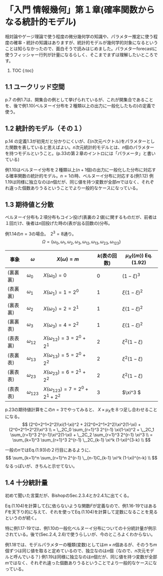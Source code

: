 # 「入門 情報幾何」第１章(確率関数からなる統計的モデル)

相対論やゲージ理論で使う程度の微分幾何学の知識や、パラメター推定に使う程度の確率・統計の知識はありますが、統計的モデルが幾何学的対象になるということは知らなかったので、面白そうで読みはじめました。パラメターforecastに使うフィッシャー行列が計量になるらしく、そこまでまずは理解したいところです。

1. TOC
{:toc}

## 1.1 ユークリッド空間

p.7 の例1.7は、開集合の例として挙げられているが、これが開集合であることを、後で例1.10(ベルヌーイ分布を２種類以上の出力に一般化したもの)の定義で使う。

## 1.2 統計的モデル（その１）

p.14 の定義1.3が初見だと分かりにくいが、$\xi$($n$次元ベクトル)をパラメターとした関数を表していると思えばよい。$n$次元統計的モデルとは、$n$個のパラメターを持つモデルということ。(p.33の第２章のイントロには「パラメータ」と書いている)

例1.10はベルヌーイ分布を２種類以上($n+1$個)の出力に一般化した分布に対応する確率関数の統計的モデル。$n=1$の時、ベルヌーイ分布に対応する(例1.12)
例1.19は同様に独立なのは$n$個だが、同じ値を持つ変数が全部$m$ではなく、それぞれ違った個数ありうるということでより一般的なケースになっている。



## 1.3 期待値と分散

ベルヌーイ分布も２項分布もコイン投げ(表裏の２値)に関するものだが、前者は１回だけ、後者は$n$回投げた時の(表が出る回数の)分布。

例1.14の$n=3$の場合。　$2^3=8$通り。
$$ \Omega = \{\omega_0, \omega_1, \omega_2, \omega_3, \omega_{12}, \omega_{13}, \omega_{23}, \omega_{123} \}$$

| 事象| $\omega$ | $X(\omega)=m$ | $k$(表の回数) | $\mu_X(\{ m\})$ Eq.(1.92) | 
|-|-|-|-|-|
|(裏裏裏)| $\omega_0$ | $X(\omega_0)=0$ | 0 |  $(1-\xi)^3$ |
|(表裏裏)| $\omega_1$ | $X(\omega_1)=1 = 2^0$ | 1 | $\xi(1-\xi)^2$ |
|(裏表裏)| $\omega_2$ | $X(\omega_2)=2 = 2^1$ | 1 | $\xi(1-\xi)^2$ |
|(裏裏表)| $\omega_3$ | $X(\omega_3)=4 = 2^2$ | 1 | $\xi(1-\xi)^2$ |
|(表表裏)| $\omega_{12}$ | $X(\omega_{12})=3 = 2^0+2^1$ | 2 | $\xi^2(1-\xi)$ |
|(表裏表)| $\omega_{13}$ | $X(\omega_{13})=5 = 2^0+2^2$ | 2 | $\xi^2(1-\xi)$ |
|(裏表表)| $\omega_{23}$ | $X(\omega_{23})=6 = 2^1+2^2$ | 2 | $\xi^2(1-\xi)$ |
|(表表表)| $\omega_{123}$ | $X(\omega_{123})=7 = 2^0+2^1+2^2$ | 3 | $\xi^3 $ |

p.23の期待値計算をこの$n=3$でやってみると、 $X \times \mu_X$を８つ足し合わせることになる。
$$ 
(2^0+2^1+2^2)\xi(1-\xi)^2 + 2(2^0+2^1+2^2)\xi^2(1-\xi) + (2^0+2^1+2^2)\xi^3 \\
= \,_2C_0 \sum_{r=1}^3 2^{r-1} \xi(1-\xi)^2 + \,_2C_1 \sum_{r=1}^3 2^{r-1}\xi^2(1-\xi) + \,_2C_2 \sum_{r=1}^3 2^{r-1} \xi^3 \\
= \sum_{k=1}^3 \sum_{r=1}^3 2^{r-1} \,_2C_{k-1}  \xi^k (1-\xi)^{3-k}  \\
$$

一般の$n$ではEq.(1.93)の２行目にあるように、
$$ 
 \sum_{k=1}^n \sum_{r=1}^n 2^{r-1} \,_{n-1}C_{k-1}  \xi^k (1-\xi)^{n-k}  \\
$$
なるっぽいが、きちんと示せてない。

## 1.4 十分統計量

初めて聞いた言葉だが、BishopのSec.2.3.4とか2.4.1に出てくる。

Eq.(1.104)を計算して$\xi$に依らないような関数$F$が定義なので、例1.16-19ではある$F$を天下り的に与えて、それを使ってEq.(1.104)を計算して定数になることを見るというのが続く。

特に例1.17-19では、例1.10の一般化ベルヌーイ分布についての十分統計量が例示されている。後で(Sec.2.4, 2.6)で使うらしいが、今のところよくわからない。

例1.18では、モデルパラメターの種類(変数)としては$m \times n$個あるが、そのうち$m$個ずつは同じ値を取ると定めているので、独立なのは$n$個（なので、$n$次元モデルと呼んでいる？)
例1.19は同様に独立なのは$n$個だが、同じ値を持つ変数が全部$m$ではなく、それぞれ違った個数ありうるということでより一般的なケースになっている。


